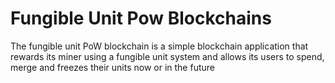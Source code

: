 # Fungible Unit Pow Blockchains
The fungible unit PoW blockchain is a simple blockchain application that rewards its miner using a fungible unit system and allows its users to spend, merge and freezes their units now or in the future
